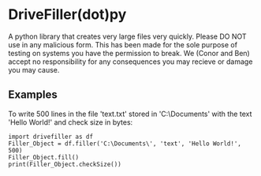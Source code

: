# DriveFiller(dot)py
A python library that creates very large files very quickly.
Please DO NOT use in any malicious form. This has been made for the sole purpose of testing on systems you have the
permission to break. We (Conor and Ben) accept no responsibility for any consequences you may recieve or damage you
may cause.

## Examples
To write 500 lines in the file 'text.txt' stored in 'C:\Documents\' with the text 'Hello World!' and check size in bytes:
```
import drivefiller as df
Filler_Object = df.filler('C:\Documents\', 'text', 'Hello World!', 500)
Filler_Object.fill()
print(Filler_Object.checkSize())
```